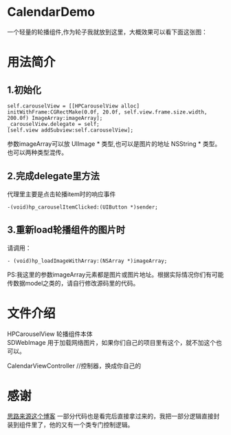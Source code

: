 # CalendarDemo

一个轻量的轮播组件,作为轮子我就放到这里，大概效果可以看下面这张图： 

<!-- ![show image](https://github.com/icemilk00/CalendarDemo/blob/master/show_image.gif) -->

用法简介
===

1.初始化
---
	self.carouselView = [[HPCarouselView alloc] initWithFrame:CGRectMake(0.0f, 20.0f, self.view.frame.size.width, 200.0f) ImageArray:imageArray];
    _carouselView.delegate = self;
    [self.view addSubview:self.carouselView];

参数imageArray可以放 UIImage * 类型,也可以是图片的地址 NSString * 类型。也可以两种类型混传。

2.完成delegate里方法 
---
代理里主要是点击轮播item时的响应事件
	
	-(void)hp_carouselItemClicked:(UIButton *)sender; 

3.重新load轮播组件的图片时
---
请调用：
	
	- (void)hp_loadImageWithArray:(NSArray *)imageArray;


PS:我这里的参数imageArray元素都是图片或图片地址。根据实际情况你们有可能传数据model之类的，请自行修改源码里的代码。

文件介绍
===

HPCarouselView  		轮播组件本体  
SDWebImage				用于加载网络图片，如果你们自己的项目里有这个，就不加这个也可以。


CalendarViewController	//控制器，换成你自己的 

感谢
===
[思路来源这个博客](http://blog.csdn.net/jasonblog/article/details/21977481)
一部分代码也是看完后直接拿过来的，我把一部分逻辑直接封装到组件里了，他的又有一个类专门控制逻辑。


